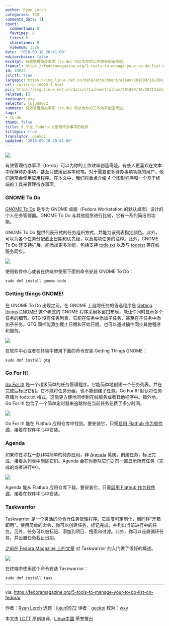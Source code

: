 ```yaml
---
author: Ryan Lerch
categories: 分享
comments_data: []
count:
  commentnum: 0
  favtimes: 0
  likes: 0
  sharetimes: 0
  viewnum: 3526
date: '2018-09-18 20:41:00'
editorchoice: false
excerpt: 有效管理待办事项（to-do）可以为你的工作效率创造奇迹。
fromurl: https://fedoramagazine.org/5-tools-to-manage-your-to-do-list-on-fedora/
id: 10025
islctt: true
largepic: https://img.linux.net.cn/data/attachment/album/201809/18/204131mhz93n92dz0e3wp7.jpg
url: /article-10025-1.html
pic: https://img.linux.net.cn/data/attachment/album/201809/18/204131mhz93n92dz0e3wp7.jpg.thumb.jpg
related: []
reviewer: wxy
selector: lujun9972
summary: 有效管理待办事项（to-do）可以为你的工作效率创造奇迹。
tags:
- to-do
thumb: false
title: 5 个在 Fedora 上管理待办事项的程序
titlepic: true
translator: geekpi
updated: '2018-09-18 20:41:00'
---
```


![](/data/attachment/album/201809/18/204131mhz93n92dz0e3wp7.jpg)


有效管理待办事项（to-do）可以为你的工作效率创造奇迹。有些人更喜欢在文本中保存待办事项，甚至只使用记事本和笔。对于需要更多待办事项功能的用户，他们通常会使用应用程序。在本文中，我们将重点介绍 4 个图形程序和一个基于终端的工具来管理待办事项。


### GNOME To Do


[GNOME To Do](https://wiki.gnome.org/Apps/Todo/) 是专为 GNOME 桌面（Fedora Workstation 的默认桌面）设计的个人任务管理器。GNOME To Do 与其他程序进行比较，它有一系列简洁的功能。


GNOME To Do 提供列表形式的任务组织方式，并能为该列表指定颜色。此外，可以为各个任务分配截止日期和优先级，以及每项任务的注释。此外，GNOME To Do 还支持扩展，能添加更多功能，包括支持 [todo.txt](http://todotxt.org/) 以及与 [todoist](https://en.todoist.com/) 等在线服务同步。


![](/data/attachment/album/201809/18/204133l8y8pzyp88yo8nws.png)


使用软件中心或者在终端中使用下面的命令安装 GNOME To Do：



```
sudo dnf install gnome-todo
```

### Getting things GNOME!


在 GNOME To Do 出现之前，在 GNOME 上追踪任务的首选程序是 [Getting things GNOME!](https://wiki.gnome.org/Apps/GTG) 这个老式的 GNOME 程序采用多窗口布局，能让你同时显示多个任务的细节。GTG 没有任务列表，它能在任务中添加子任务，甚至在子任务中添加子任务。GTG 同样能添加截止日期和开始日期。也可以通过插件同步其他程序和服务。


![](/data/attachment/album/201809/18/204135rzojjy8j4tu5j8uj.png)


在软件中心或者在终端中使用下面的命令安装 Getting Things GNOME：



```
sudo dnf install gtg
```

### Go For It!


[Go For It!](http://manuel-kehl.de/projects/go-for-it/) 是一个超级简单的任务管理程序。它能简单地创建一个任务列表，并在完成后标记它们。它不能将任务分组，也不能创建子任务。Go For It! 默认将任务存储为 todo.txt 格式，这能更方便地同步到在线服务或者其他程序中。额外地，Go For It! 包含了一个简单定时器来追踪你在当前任务花费了多少时间。


![](/data/attachment/album/201809/18/204137ej5n6b5l8llz4545.png)


Go For It! 能在 Flathub 应用仓库中找到。要安装它，只需[启用 Flathub 作为软件源](https://fedoramagazine.org/install-flathub-apps-fedora/)，接着在软件中心中安装。


### Agenda


如果你在寻找一款非常简单的待办应用，非 [Agenda](https://github.com/dahenson/agenda) 莫属。创建任务，标记完成，接着从列表中删除它们。Agenda 会在你删除它们之前一直显示所有任务（完成的或者进行中）。


![](/data/attachment/album/201809/18/204139yzf55l1zdndi19w9.png)


Agenda 能从 Flathub 应用仓库下载。要安装它，只需[启用 Flathub 作为软件源](https://fedoramagazine.org/install-flathub-apps-fedora/)，接着在软件中心中安装。


### Taskwarrior


[Taskwarrior](https://taskwarrior.org/) 是一个灵活的命令行任务管理程序。它高度可定制化，但同样“开箱即用”。使用简单的命令，你可以创建任务，标记完成，并列出当前进行中的任务。另外，任务可以被标记、添加到项目、搜索和过滤。此外，你可以设置循环任务，并设置任务截止日期。


[之前在 Fedora Magazine 上的文章](/article-9644-1.html) 对 Taskwarrior 的入门做了很好的概述。


![](/data/attachment/album/201809/18/204140qiizzk31b6iyai3w.png)


在终端中使用这个命令安装 Taskwarrior：



```
sudo dnf install task
```



---


via: <https://fedoramagazine.org/5-tools-to-manage-your-to-do-list-on-fedora/>


作者：[Ryan Lerch](https://fedoramagazine.org/introducing-flatpak/) 选题：[lujun9972](https://github.com/lujun9972) 译者：[geekpi](https://github.com/geekpi) 校对：[wxy](https://github.com/wxy)


本文由 [LCTT](https://github.com/LCTT/TranslateProject) 原创编译，[Linux中国](https://linux.cn/) 荣誉推出